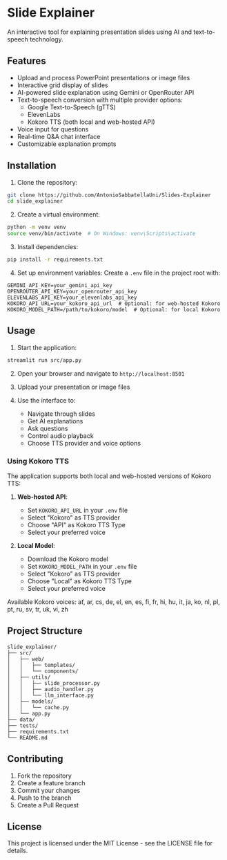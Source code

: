 # Slide Explainer

An interactive tool for explaining presentation slides using AI and text-to-speech technology.

## Features

- Upload and process PowerPoint presentations or image files
- Interactive grid display of slides
- AI-powered slide explanation using Gemini or OpenRouter API
- Text-to-speech conversion with multiple provider options:
  - Google Text-to-Speech (gTTS)
  - ElevenLabs
  - Kokoro TTS (both local and web-hosted API)
- Voice input for questions
- Real-time Q&A chat interface
- Customizable explanation prompts

## Installation

1. Clone the repository:
```bash
git clone https://github.com/AntonioSabbatellaUni/Slides-Explainer
cd slide_explainer
```

2. Create a virtual environment:
```bash
python -m venv venv
source venv/bin/activate  # On Windows: venv\Scripts\activate
```

3. Install dependencies:
```bash
pip install -r requirements.txt
```

4. Set up environment variables:
Create a `.env` file in the project root with:
```
GEMINI_API_KEY=your_gemini_api_key
OPENROUTER_API_KEY=your_openrouter_api_key
ELEVENLABS_API_KEY=your_elevenlabs_api_key
KOKORO_API_URL=your_kokoro_api_url  # Optional: for web-hosted Kokoro
KOKORO_MODEL_PATH=/path/to/kokoro/model  # Optional: for local Kokoro
```

## Usage

1. Start the application:
```bash
streamlit run src/app.py
```

2. Open your browser and navigate to `http://localhost:8501`

3. Upload your presentation or image files

4. Use the interface to:
   - Navigate through slides
   - Get AI explanations
   - Ask questions
   - Control audio playback
   - Choose TTS provider and voice options

### Using Kokoro TTS

The application supports both local and web-hosted versions of Kokoro TTS:

1. **Web-hosted API**:
   - Set `KOKORO_API_URL` in your `.env` file
   - Select "Kokoro" as TTS provider
   - Choose "API" as Kokoro TTS Type
   - Select your preferred voice

2. **Local Model**:
   - Download the Kokoro model
   - Set `KOKORO_MODEL_PATH` in your `.env` file
   - Select "Kokoro" as TTS provider
   - Choose "Local" as Kokoro TTS Type
   - Select your preferred voice

Available Kokoro voices: af, ar, cs, de, el, en, es, fi, fr, hi, hu, it, ja, ko, nl, pl, pt, ru, sv, tr, uk, vi, zh

## Project Structure

```
slide_explainer/
├── src/
│   ├── web/
│   │   ├── templates/
│   │   └── components/
│   ├── utils/
│   │   ├── slide_processor.py
│   │   ├── audio_handler.py
│   │   └── llm_interface.py
│   ├── models/
│   │   └── cache.py
│   └── app.py
├── data/
├── tests/
├── requirements.txt
└── README.md
```

## Contributing

1. Fork the repository
2. Create a feature branch
3. Commit your changes
4. Push to the branch
5. Create a Pull Request

## License

This project is licensed under the MIT License - see the LICENSE file for details. 